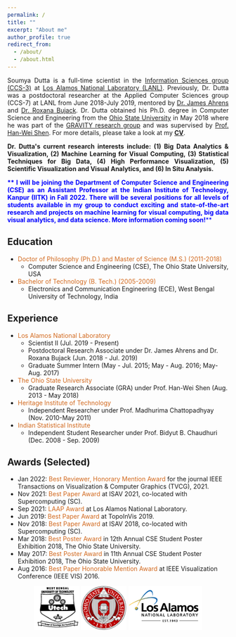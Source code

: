 ```yaml
---
permalink: /
title: ""
excerpt: "About me"
author_profile: true
redirect_from: 
  - /about/
  - /about.html
---
```


<div style="text-align: justify"> <p>
Soumya Dutta is a full-time scientist in the <a href="https://www.lanl.gov/org/ddste/aldsc/computer-computational-statistical-sciences/information-sciences/index.php">Information Sciences group (CCS-3)</a> at <a href="https://www.lanl.gov/">Los Alamos National Laboratory (LANL)</a>. Previously, Dr. Dutta was a postdoctoral researcher at the Applied Computer Sciences group (CCS-7) at LANL from June 2018-July 2019, mentored by <a href="https://sites.google.com/site/jamesahrens/">Dr. James Ahrens</a> and <a href="https://www.linkedin.com/in/roxana-bujack-b73a2a64/">Dr. Roxana Bujack</a>. Dr. Dutta obtained his Ph.D. degree in Computer Science and Engineering from the <a href="https://www.osu.edu/">Ohio State University</a> in May 2018 where he was part of the <a href="https://sites.google.com/view/gravity-research-group/">GRAVITY research group</a> and was supervised by <a href="https://web.cse.ohio-state.edu/~shen.94/shen.94/Welcome.html">Prof. Han-Wei Shen</a>. For more details, please take a look at my <b><a href="/docs/Soumya_CV.pdf">CV</a></b>.
</p>

<p><strong>
Dr. Dutta's current research interests include: (1) Big Data Analytics & Visualization, (2) Machine Learning for Visual Computing, (3) Statistical Techniques for Big Data, (4) High Performance Visualization, (5) Scientific Visualization and Visual Analytics, and (6) In Situ Analysis.
</strong></p>

<p>
<span style="color:blue">
<b>** I will be joining the Department of Computer Science and Engineering (CSE) as an Assistant Professor at the Indian Institute of Technology, Kanpur (IITK) in Fall 2022. There will be several positions for all levels of students available in my group to conduct exciting and state-of-the-art research and projects on machine learning for visual computing, big data visual analytics, and data science. More information coming soon!</b>**
</span>
</p>

</div>


## Education

* <span style="color:Chocolate">Doctor of Philosophy (Ph.D.) and Master of Science (M.S.) (2011-2018)</span>
	* Computer Science and Engineering (CSE), The Ohio State University, USA
* <span style="color:Chocolate">Bachelor of Technology (B. Tech.) (2005-2009)</span>
	* Electronics and Communication Engineering (ECE), West Bengal University of Technology, India

## Experience

* <span style="color:Chocolate">Los Alamos National Laboratory</span>
	* Scientist II (Jul. 2019 - Present)
	* Postdoctoral Research Associate under Dr. James Ahrens and Dr. Roxana Bujack (Jun. 2018 - Jul. 2019)
	* Graduate Summer Intern (May - Jul. 2015; May - Aug. 2016; May-Aug. 2017)
* <span style="color:Chocolate">The Ohio State University</span>
	* Graduate Research Associate (GRA)  under Prof. Han-Wei Shen (Aug. 2013 - May 2018)
* <span style="color:Chocolate">Heritage Institute of Technology</span>
	* Independent Researcher under Prof. Madhurima Chattopadhyay (Nov. 2010-May 2011)
* <span style="color:Chocolate">Indian Statistical Institute</span>
	* Independent Student Researcher under Prof. Bidyut B. Chaudhuri (Dec. 2008 - Sep. 2009)


## Awards (Selected)

* Jan 2022: <span style="color:Chocolate">Best Reviewer, Honorary Mention Award</span> for the journal IEEE Transactions on Visualization & Computer Graphics (TVCG), 2021.
* Nov 2021: <span style="color:Chocolate">Best Paper Award</span> at ISAV 2021, co-located with Supercomputing (SC).
* Sep 2021: <span style="color:Chocolate">LAAP Award</span> at Los Alamos National Laboratory.
* Jun 2019: <span style="color:Chocolate">Best Paper Award</span> at TopoInVis 2019.
* Nov 2018: <span style="color:Chocolate">Best Paper Award</span> at ISAV 2018, co-located with Supercomputing (SC).
* Mar 2018: <span style="color:Chocolate">Best Poster Award</span> in 12th Annual CSE Student Poster Exhibition 2018, The Ohio State University.
* May 2017: <span style="color:Chocolate">Best Poster Award</span> in 11th Annual CSE Student Poster Exhibition 2018, The Ohio State University.
* Aug 2016: <span style="color:Chocolate">Best Paper Honorable Mention Award</span> at IEEE Visualization Conference (IEEE VIS) 2016.



<div><center><img style="height:100px" src="/images/wbut.png"/>
<img style="height:100px" src="/images/OSU.png"/>
<img style="height:100px" src="/images/LANL_logo.png"/>
<!-- <img style="height:100px" src="/images/iitkredlogo.png"/> -->
</center></div>
